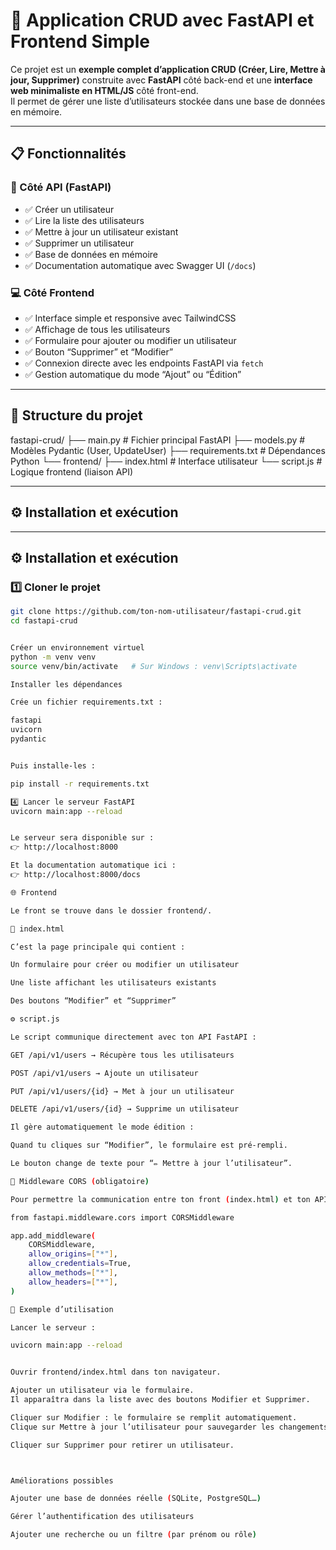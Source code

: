 # 🚀 Application CRUD avec FastAPI et Frontend Simple

Ce projet est un **exemple complet d’application CRUD (Créer, Lire, Mettre à jour, Supprimer)** construite avec **FastAPI** côté back-end et une **interface web minimaliste en HTML/JS** côté front-end.  
Il permet de gérer une liste d’utilisateurs stockée dans une base de données en mémoire.

---

## 📋 Fonctionnalités

### 🧠 Côté API (FastAPI)
- ✅ Créer un utilisateur  
- ✅ Lire la liste des utilisateurs  
- ✅ Mettre à jour un utilisateur existant  
- ✅ Supprimer un utilisateur  
- ✅ Base de données en mémoire  
- ✅ Documentation automatique avec Swagger UI (`/docs`)

### 💻 Côté Frontend
- ✅ Interface simple et responsive avec TailwindCSS  
- ✅ Affichage de tous les utilisateurs  
- ✅ Formulaire pour ajouter ou modifier un utilisateur  
- ✅ Bouton “Supprimer” et “Modifier”  
- ✅ Connexion directe avec les endpoints FastAPI via `fetch`  
- ✅ Gestion automatique du mode “Ajout” ou “Édition”

---

## 🧩 Structure du projet

fastapi-crud/
├── main.py # Fichier principal FastAPI
├── models.py # Modèles Pydantic (User, UpdateUser)
├── requirements.txt # Dépendances Python
└── frontend/
├── index.html # Interface utilisateur
└── script.js # Logique frontend (liaison API)


---

## ⚙️ Installation et exécution

---

## ⚙️ Installation et exécution

### 1️⃣ Cloner le projet
```bash
git clone https://github.com/ton-nom-utilisateur/fastapi-crud.git
cd fastapi-crud


Créer un environnement virtuel
python -m venv venv
source venv/bin/activate   # Sur Windows : venv\Scripts\activate

Installer les dépendances

Crée un fichier requirements.txt :

fastapi
uvicorn
pydantic


Puis installe-les :

pip install -r requirements.txt

4️⃣ Lancer le serveur FastAPI
uvicorn main:app --reload


Le serveur sera disponible sur :
👉 http://localhost:8000

Et la documentation automatique ici :
👉 http://localhost:8000/docs

🌐 Frontend

Le front se trouve dans le dossier frontend/.

📄 index.html

C’est la page principale qui contient :

Un formulaire pour créer ou modifier un utilisateur

Une liste affichant les utilisateurs existants

Des boutons “Modifier” et “Supprimer”

⚙️ script.js

Le script communique directement avec ton API FastAPI :

GET /api/v1/users → Récupère tous les utilisateurs

POST /api/v1/users → Ajoute un utilisateur

PUT /api/v1/users/{id} → Met à jour un utilisateur

DELETE /api/v1/users/{id} → Supprime un utilisateur

Il gère automatiquement le mode édition :

Quand tu cliques sur “Modifier”, le formulaire est pré-rempli.

Le bouton change de texte pour “✏️ Mettre à jour l’utilisateur”.

🧱 Middleware CORS (obligatoire)

Pour permettre la communication entre ton front (index.html) et ton API FastAPI, ajoute ce code dans ton main.py :

from fastapi.middleware.cors import CORSMiddleware

app.add_middleware(
    CORSMiddleware,
    allow_origins=["*"],
    allow_credentials=True,
    allow_methods=["*"],
    allow_headers=["*"],
)

🧩 Exemple d’utilisation

Lancer le serveur :

uvicorn main:app --reload


Ouvrir frontend/index.html dans ton navigateur.

Ajouter un utilisateur via le formulaire.
Il apparaîtra dans la liste avec des boutons Modifier et Supprimer.

Cliquer sur Modifier : le formulaire se remplit automatiquement.
Clique sur Mettre à jour l’utilisateur pour sauvegarder les changements.

Cliquer sur Supprimer pour retirer un utilisateur.



Améliorations possibles

Ajouter une base de données réelle (SQLite, PostgreSQL…)

Gérer l’authentification des utilisateurs

Ajouter une recherche ou un filtre (par prénom ou rôle)

